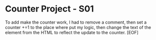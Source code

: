 # Counter Project - S01

To add make the counter work, I had to remove a comment, then set a counter +=1 to the place where put my logic, then change the text of the element from the HTML to reflect the update to the counter. [EOF]
